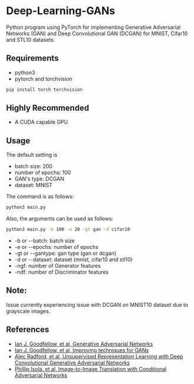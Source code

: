 # Deep-Learning-GANs
Python program using PyTorch for implementing Generative Adversarial Networks (GAN) and Deep Convolutional GAN (DCGAN) for MNIST, Cifar10 and STL10 datasets.

## Requirements
- python3
- pytorch and torchvision
```bash
pip install torch torchvision
```

## Highly Recommended
- A CUDA capable GPU

## Usage
The default setting is
- batch size: 200
- number of epochs: 100
- GAN's type: DCGAN
- dataset: MNIST

The command is as follows:
```bash
python3 main.py
```
Also, the arguments can be used as follows:
```bash
python3 main.py -b 100 -e 20 -gt gan -d cifar10
```
- -b or --batch: batch size
- -e or --epochs: number of epochs
- -gt or --gantype: gan type (gan or dcgan)
- -d or --dataset: dataset (mnist, cifar10 and stl10)
- -ngf: number of Generator features
- -ndf: number of Discriminator features

## Note:
Issue currently experiencing issue with DCGAN on MNIST10 dataset due to grayscale images.

## References
- [Ian J. Goodfellow, et al, Generative Adversarial Networks](https://arxiv.org/abs/1406.2661)
- [Ian J. Goodfellow, et al, Improving techniques for GANs](https://arxiv.org/abs/1606.03498)
- [Alec Radford, et al, Unsupervised Representation Learning with Deep Convolutional Generative Adversarial Networks](https://arxiv.org/abs/1511.06434)
- [Phillip Isola, et al, Image-to-Image Translation with Conditional Adversarial Networks](https://arxiv.org/abs/1611.07004)
